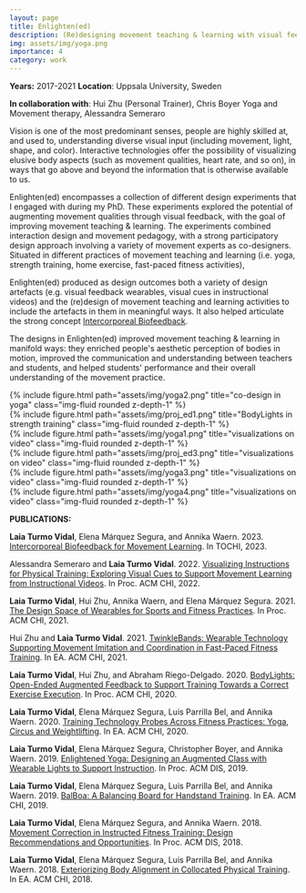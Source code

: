 ```yaml
---
layout: page
title: Enlighten(ed)
description: (Re)designing movement teaching & learning with visual feedback
img: assets/img/yoga.png
importance: 4
category: work
---
```

**Years:** 2017-2021     **Location**: Uppsala University, Sweden

**In collaboration with**: Hui Zhu (Personal Trainer), Chris Boyer Yoga and Movement therapy, Alessandra Semeraro

Vision is one of the most predominant senses, people are highly skilled at, and used to, understanding diverse visual input (including movement, light, shape, and color). Interactive technologies offer the possibility of visualizing elusive body aspects (such as movement qualities, heart rate, and so on), in ways that go above and beyond the information that is otherwise available to us.

Enlighten(ed) encompasses a collection of different design experiments that I engaged with during my PhD. These experiments explored the potential of augmenting movement qualities through visual feedback, with the goal of improving movement teaching & learning. The experiments combined interaction design and movement pedagogy, with a strong participatory design approach involving a variety of movement experts as co-designers. Situated in different practices of movement teaching and learning (i.e. yoga, strength training, home exercise, fast-paced fitness activities), 

Enlighten(ed) produced as design outcomes both a variety of design artefacts (e.g. visual feedback wearables, visual cues in instructional videos) and the (re)design of movement teaching and learning activities to include the artefacts in them in meaningful ways. It also helped articulate the strong concept [Intercorporeal Biofeedback](https://doi.org/10.1145/3582428). 

The designs in Enlighten(ed) improved movement teaching & learning in manifold ways: they enriched people's aesthetic perception of bodies in motion, improved the communication and understanding between teachers and students, and helped students' performance and their overall understanding of the movement practice.


<div class="row">
    <div class="col-sm mt-3 mt-md-0">
        {% include figure.html path="assets/img/yoga2.png" title="co-design in yoga" class="img-fluid rounded z-depth-1" %}
    </div>
    <div class="col-sm mt-3 mt-md-0">
      {% include figure.html path="assets/img/proj_ed1.png" title="BodyLights in strength training" class="img-fluid rounded z-depth-1" %}
    </div>
    <div class="col-sm mt-3 mt-md-0">
      {% include figure.html path="assets/img/yoga1.png" title="visualizations on video" class="img-fluid rounded z-depth-1" %}
    </div>
   <div class="col-sm mt-3 mt-md-0">
      {% include figure.html path="assets/img/proj_ed3.png" title="visualizations on video" class="img-fluid rounded z-depth-1" %}
    </div>
<div class="col-sm mt-3 mt-md-0">
      {% include figure.html path="assets/img/yoga3.png" title="visualizations on video" class="img-fluid rounded z-depth-1" %}
    </div>
  <div class="col-sm mt-3 mt-md-0">
      {% include figure.html path="assets/img/yoga4.png" title="visualizations on video" class="img-fluid rounded z-depth-1" %}
    </div>
</div>


**PUBLICATIONS:**


**Laia Turmo Vidal**, Elena Márquez Segura, and Annika Waern. 2023. [Intercorporeal Biofeedback for Movement Learning](https://doi.org/10.1145/3582428). In TOCHI, 2023.

Alessandra Semeraro and **Laia Turmo Vidal**. 2022. [Visualizing Instructions for Physical Training: Exploring Visual Cues to Support Movement Learning from Instructional Videos](https://doi.org/10.1145/3491102.3517735). In Proc. ACM CHI, 2022.

**Laia Turmo Vidal**, Hui Zhu, Annika Waern, and Elena Márquez Segura. 2021. [The Design Space of Wearables for Sports and Fitness Practices](https://doi.org/10.1145/3411764.3445700). In Proc. ACM CHI, 2021.

Hui Zhu and **Laia Turmo Vidal**. 2021. [TwinkleBands: Wearable Technology Supporting Movement Imitation and Coordination in Fast-Paced Fitness Training](https://doi.org/10.1145/3411763.3451676). In EA. ACM CHI, 2021.

**Laia Turmo Vidal**, Hui Zhu, and Abraham Riego-Delgado. 2020. [BodyLights: Open-Ended Augmented Feedback to Support Training Towards a Correct Exercise Execution](https://doi.org/10.1145/3313831.3376268). In Proc. ACM CHI, 2020.

**Laia Turmo Vidal**, Elena Márquez Segura, Luis Parrilla Bel, and Annika Waern. 2020. [Training Technology Probes Across Fitness Practices: Yoga, Circus and Weightlifting](https://doi.org/10.1145/3334480.3382862). In EA. ACM CHI, 2020.

**Laia Turmo Vidal**, Elena Márquez Segura, Christopher Boyer, and Annika Waern. 2019. [Enlightened Yoga: Designing an Augmented Class with Wearable Lights to Support Instruction](https://doi.org/10.1145/3322276.3322338). In Proc. ACM DIS, 2019.

**Laia Turmo Vidal**, Elena Márquez Segura, Luis Parrilla Bel, and Annika Waern. 2019. [BalBoa: A Balancing Board for Handstand Training](https://doi.org/10.1145/3290607.3312909). In EA. ACM CHI, 2019.

**Laia Turmo Vidal**, Elena Márquez Segura, and Annika Waern. 2018. [Movement Correction in Instructed Fitness Training: Design Recommendations and Opportunities](https://doi.org/10.1145/3196709.3196789). In Proc. ACM DIS, 2018.

**Laia Turmo Vidal**, Elena Márquez Segura, Luis Parrilla Bel, and Annika Waern. 2018. [Exteriorizing Body Alignment in Collocated Physical Training](https://doi.org/10.1145/3170427.3188685). In EA. ACM CHI, 2018.
